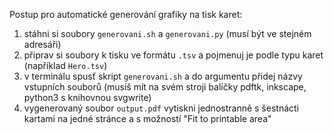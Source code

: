 Postup pro automatické generování grafiky na tisk karet:

1. stáhni si soubory `generovani.sh` a `generovani.py` (musí být ve stejném adresáři)
2. připrav si soubory k tisku ve formátu `.tsv` a pojmenuj je podle typu karet (například `Hero.tsv`)
3. v terminálu spusť skript `generovani.sh` a do argumentu přidej názvy vstupních souborů (musíš mít na svém stroji balíčky pdftk, inkscape, python3 s knihovnou svgwrite)
4. vygenerovaný soubor `output.pdf` vytiskni jednostranně s šestnácti kartami na jedné stránce a s možností "Fit to printable area"
